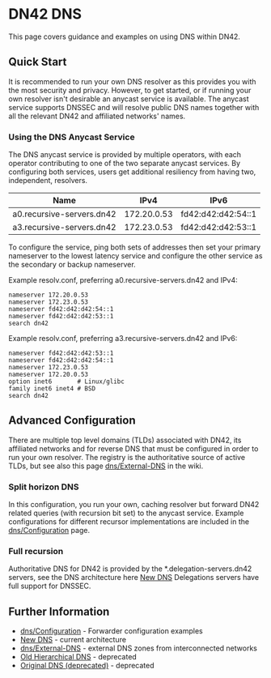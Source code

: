 # DN42 DNS

This page covers guidance and examples on using DNS within DN42.

## Quick Start

It is recommended to run your own DNS resolver as this provides you with the most security and privacy. 
However, to get started, or if running your own resolver isn't desirable an anycast service
is available. The anycast service supports DNSSEC and will resolve public DNS names together with all the 
relevant DN42 and affiliated networks' names.

### Using the DNS Anycast Service

The DNS anycast service is provided by multiple operators, with each operator contributing to one of the two separate 
anycast services. By configuring both services, users get additional resiliency from having two, independent, resolvers. 

| Name | IPv4 | IPv6 |
|---|---|---|
| a0.recursive-servers.dn42 | 172.20.0.53 | fd42:d42:d42:54::1 |
| a3.recursive-servers.dn42 | 172.23.0.53 | fd42:d42:d42:53::1 |

To configure the service, ping both sets of addresses then set your primary nameserver to the lowest latency 
service and configure the other service as the secondary or backup nameserver.

Example resolv.conf, preferring a0.recursive-servers.dn42 and IPv4:

````text
nameserver 172.20.0.53
nameserver 172.23.0.53
nameserver fd42:d42:d42:54::1
nameserver fd42:d42:d42:53::1
search dn42
````

Example resolv.conf, preferring a3.recursive-servers.dn42 and IPv6:

````text
nameserver fd42:d42:d42:53::1
nameserver fd42:d42:d42:54::1
nameserver 172.23.0.53
nameserver 172.20.0.53
option inet6       # Linux/glibc
family inet6 inet4 # BSD
search dn42
````

## Advanced Configuration

There are multiple top level domains (TLDs) associated with DN42, its affiliated networks and for reverse DNS that must
be configured in order to run your own resolver. The registry is the authoritative source of active TLDs, but see also
this page [dns/External-DNS](/services/dns/External-DNS) in the wiki.

### Split horizon DNS

In this configuration, you run your own, caching resolver but forward DN42 related queries (with recursion bit set) 
to the anycast service. Example configurations for different recursor implementations are included in the [dns/Configuration](/services/dns/Configuration) page.

### Full recursion 

Authoritative DNS for DN42 is provided by the *.delegation-servers.dn42 servers, see the DNS architecture here 
[New DNS](/New-DNS) Delegations servers have full support for DNSSEC. 

## Further Information

* [dns/Configuration](/services/dns/Configuration) - Forwarder configuration examples
* [New DNS](/New-DNS) - current architecture
* [dns/External-DNS](/services/dns/External-DNS) - external DNS zones from interconnected networks
* [Old Hierarchical DNS](/Old-Hierarchical-DNS) - deprecated
* [Original DNS (deprecated)](/Original-DNS-(deprecated)) - deprecated
